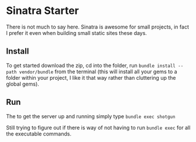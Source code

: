 Sinatra Starter
===============

There is not much to say here. Sinatra is awesome for small projects, in fact I prefer it even when building small static sites these days.
## Install
To get started download the zip, cd into the folder, run `bundle install --path vendor/bundle` from the terminal (this will install all your gems to a folder within your project, I like it that way rather than cluttering up the global gems).

## Run
The to get the server up and running simply type `bundle exec shotgun`

Still trying to figure out if there is way of not having to run `bundle exec` for all the executable commands.


